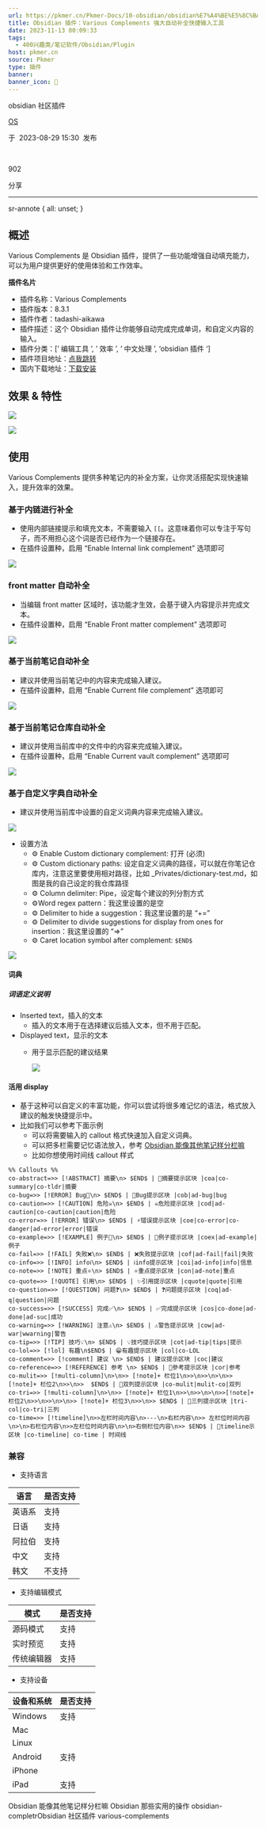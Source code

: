 ```yaml
---
url: https://pkmer.cn/Pkmer-Docs/10-obsidian/obsidian%E7%A4%BE%E5%8C%BA%E6%8F%92%E4%BB%B6/various-complements/
title: Obsidian 插件：Various Complements 强大自动补全快捷输入工具
date: 2023-11-13 00:09:33
tags:
  - 400兴趣类/笔记软件/Obsidian/Plugin
host: pkmer.cn
source: Pkmer
type: 插件
banner: 
banner_icon: 🔖
---
```

<div class="menu-toggle"> <SidebarToggle client:idle ></SidebarToggle> </div>

obsidian 社区插件

[OS](https://pkmer.cn/authors/os)

于  2023-08-29 15:30  发布

 

902

分享

* * *

sr-annote { all: unset; }

## 概述

Various Complements 是 Obsidian 插件，提供了一些功能增强自动填充能力，可以为用户提供更好的使用体验和工作效率。

**插件名片**

*   插件名称：Various Complements
*   插件版本：8.3.1
*   插件作者：tadashi-aikawa
*   插件描述：这个 Obsidian 插件让你能够自动完成完成单词，和自定义内容的输入。
*   插件分类：[’ 编辑工具 ’, ’ 效率 ’, ’ 中文处理 ’, ‘obsidian 插件 ‘]
*   插件项目地址：[点我跳转](https://github.com/tadashi-aikawa/obsidian-various-complements-plugin/blob/8.3.1/manifest.json)
*   国内下载地址：[下载安装](https://pkmer.cn/products/plugin/pluginMarket/?various-complements)

## 效果 & 特性

![](https://cdn.pkmer.cn/covers/various-complements.png!pkmer)

![](https://cdn.pkmer.cn/images/20230623003900.png!pkmer)

## 使用

Various Complements 提供多种笔记内的补全方案，让你灵活搭配实现快速输入，提升效率的效果。

### 基于内链进行补全

*   使用内部链接提示和填充文本，不需要输入 `[[`。这意味着你可以专注于写句子，而不用担心这个词是否已经作为一个链接存在。
*   在插件设置种，启用 “Enable Internal link complement” 选项即可

![](https://cdn.pkmer.cn/images/internal-link-complement-demo1.gif!pkmer)
### front matter 自动补全

*   当编辑 front matter 区域时，该功能才生效，会基于键入内容提示并完成文本。
*   在插件设置种，启用 “Enable Front matter complement” 选项即可

![](https://cdn.pkmer.cn/images/front-matter-complement-demo.gif!pkmer)

### 基于当前笔记自动补全

*   建议并使用当前笔记中的内容来完成输入建议。
*   在插件设置种，启用 “Enable Current file complement” 选项即可

![](https://cdn.pkmer.cn/images/current-file-complement-demo.gif!pkmer)

### 基于当前笔记仓库自动补全

*   建议并使用当前库中的文件中的内容来完成输入建议。
*   在插件设置种，启用 “Enable Current vault complement” 选项即可

![](https://cdn.pkmer.cn/images/current-vault-complement-demo.gif!pkmer)

### 基于自定义字典自动补全

*   建议并使用当前库中设置的自定义词典内容来完成输入建议。

![](https://cdn.pkmer.cn/images/custom-dictionary-complement-demo.gif!pkmer)

*   设置方法
    *   ⚙️ Enable Custom dictionary complement: 打开 (必须)
    *   ⚙️ Custom dictionary paths: 设定自定义词典的路径，可以就在你笔记仓库内，注意这里要使用相对路径，比如 _Privates/dictionary-test.md，如图是我的自己设定的我仓库路径
    *   ⚙️ Column delimiter: Pipe，设定每个建议的列分割方式
    *   ⚙️Word regex pattern：我这里设置的是空
    *   ⚙️ Delimiter to hide a suggestion：我这里设置的是 “+=”
    *   ⚙️ Delimiter to divide suggestions for display from ones for insertion：我这里设置的 “=>”
    *   ⚙️ Caret location symbol after complement: `$END$`

![](https://cdn.pkmer.cn/images/20230623093222.png!pkmer)

#### 词典

##### 词语定义说明

*   Inserted text，插入的文本
    *   插入的文本用于在选择建议后插入文本，但不用于匹配。
*   Displayed text，显示的文本
    *   用于显示匹配的建议结果
        
        ![](https://cdn.pkmer.cn/images/20230623002501.png!pkmer)
        

#### 活用 display

*   基于这种可以自定义的丰富功能，你可以尝试将很多难记忆的语法，格式放入建议的触发快捷提示中。
*   比如我们可以参考下面示例
    *   可以将需要输入的 callout 格式快速加入自定义词典。
    *   可以把多栏需要记忆语法放入，参考 [Obsidian 能像其他笔记样分栏嘛](https://pkmer.cn/Pkmer-Docs/10-obsidian/obsidian%E4%BD%BF%E7%94%A8%E6%8A%80%E5%B7%A7/obsidian%E8%83%BD%E5%83%8F%E5%85%B6%E4%BB%96%E7%AC%94%E8%AE%B0%E6%A0%B7%E5%88%86%E6%A0%8F%E5%98%9B)
    *   比如你想使用时间线 callout 样式

```
%% Callouts %% 
co-abstract=>> [!ABSTRACT] 摘要\n> $END$ | 📔摘要提示区块 |coa|co-summary|co-tldr|摘要
co-bug=>> [!ERROR] Bug🐞\n> $END$ | 🐞Bug提示区块 |cob|ad-bug|bug
co-caution=>> [!CAUTION] 危险☠️\n> $END$ | ☠️危险提示区块 |cod|ad-caution|co-caution|caution|危险
co-error=>> [!ERROR] 错误\n> $END$ | ⚡错误提示区块 |coe|co-error|co-danger|ad-error|error|错误
co-example=>> [!EXAMPLE] 例子📝\n> $END$ | 📝例子提示区块 |coex|ad-example|例子
co-fail=>> [!FAIL] 失败❌\n> $END$ | ❌失败提示区块 |cof|ad-fail|fail|失败
co-info=>> [!INFO] infoℹ️\n> $END$ | ℹ️info提示区块 |coi|ad-info|info|信息
co-note=>> [!NOTE] 重点⭐\n> $END$ | ⭐重点提示区块 |con|ad-note|重点
co-quote=>> [!QUOTE] 引用\n> $END$ | ✨引用提示区块 |cquote|quote|引用
co-question=>> [!QUESTION] 问题❓\n> $END$ | ❓问题提示区块 |coq|ad-q|question|问题
co-success=>> [!SUCCESS] 完成✅\n> $END$ | ✅完成提示区块 |cos|co-done|ad-done|ad-suc|成功
co-warning=>> [!WARNING] 注意⚠️\n> $END$ | ⚠️警告提示区块 |cow|ad-war|wwarning|警告
co-tip=>> [!TIP] 技巧💡\n> $END$ | 💡技巧提示区块 |cot|ad-tip|tips|提示
co-lol=>> [!lol] 有趣\n$END$ | 😁有趣提示区块 |col|co-LOL
co-comment=>> [!comment] 建议 \n> $END$ | 建议提示区块 |coc|建议
co-reference=>> [!REFERENCE] 参考 \n> $END$ | 📖參考提示区块 |cor|参考
co-mulit=>> [!multi-column]\n>\n>> [!note]+ 栏位1\n>>\n>>\n>\n>>[!note]+ 栏位2\n>>\n>>  $END$ | 📖双列提示区块 |co-mulit|mulit-co|双列
co-tri=>> [!multi-column]\n>\n>> [!note]+ 栏位1\n>>\n>>\n>\n>>[!note]+ 栏位2\n>>\n>>\n>\n>> [!note]+ 栏位3\n>>\n>> $END$ | 📖三列提示区块 |tri-col|co-tri|三列
co-time=>> [!timeline]\n>>左栏时间内容\n>---\n>右栏内容\n>> 左栏位时间内容\n>\n>右栏位内容\n>>左栏位时间内容\n>\n>右侧栏位内容\n>> $END$ | 📆timeline示区块 |co-timeline| co-time | 时间线

```

### 兼容

*   支持语言

<table><thead><tr><th>语言</th><th>是否支持</th></tr></thead><tbody><tr><td>英语系</td><td>支持</td></tr><tr><td>日语</td><td>支持</td></tr><tr><td>阿拉伯</td><td>支持</td></tr><tr><td>中文</td><td>支持</td></tr><tr><td>韩文</td><td>不支持</td></tr></tbody></table>

*   支持编辑模式

<table><thead><tr><th>模式</th><th>是否支持</th></tr></thead><tbody><tr><td>源码模式</td><td>支持</td></tr><tr><td>实时预览</td><td>支持</td></tr><tr><td>传统编辑器</td><td>支持</td></tr></tbody></table>

*   支持设备

<table><thead><tr><th>设备和系统</th><th>是否支持</th></tr></thead><tbody><tr><td>Windows</td><td>支持</td></tr><tr><td>Mac</td><td></td></tr><tr><td>Linux</td><td></td></tr><tr><td>Android</td><td>支持</td></tr><tr><td>iPhone</td><td></td></tr><tr><td>iPad</td><td>支持</td></tr></tbody></table>

Obsidian 能像其他笔记样分栏嘛 Obsidian 那些实用的操作 obsidian-completrObsidian 社区插件 various-complements